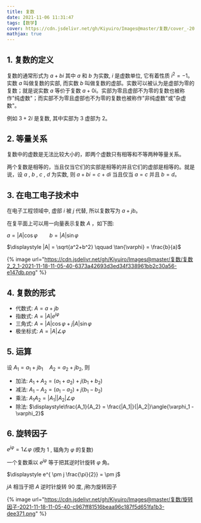 ```yaml
---
title: 复数
date: 2021-11-06 11:31:47
tags: [数学]
cover: https://cdn.jsdelivr.net/gh/Kiyuiro/Images@master/复数/cover_-2021-11-18-11-05-40-f09d623785d6edb9ec7f29a4d4165bed-21a183.png
mathjax: true
---
```


## 1. 复数的定义

复数的通常形式为 $a + bi$ 其中 $a$ 和 $b$ 为实数, $i$ 是虚数单位, 它有着性质 $i^{2}=-1$。实数 $a$ 叫做复数的实部, 而实数 $b$ 叫做复数的虚部。实数可以被认为是虚部为零的复数；就是说实数 $a$ 等价于复数 $a+0i$。实部为零且虚部不为零的复数也被称作"纯虚数"；而实部不为零且虚部也不为零的复数也被称作"非纯虚数"或"杂虚数"。

例如 $3+2i$ 是复数, 其中实部为 $3$ 虚部为 $2$。

## 2. 等量关系
复数中的虚数是无法比较大小的，即两个虚数只有相等和不等两种等量关系。

两个复数是相等的，当且仅当它们的实部是相等的并且它们的虚部是相等的。就是说，设 $a$ , $b$ , $c$ , $d$ 为实数, 则 $a+bi=c+di$ 当且仅当 $a=c$ 并且 $b = d$。

## 3. 在电工电子技术中
在电子工程领域中, 虚部 $i$ 被 $j$ 代替, 所以复数写为 $a+jb$。

在复平面上可以用一向量表示复数 $A$ ，如下图:

$\displaystyle a = |A|\cos{\varphi} \qquad b = |A|\sin{\varphi}$

$\displaystyle |A| = \sqrt{a^2+b^2} \qquad \tan{\varphi} = \frac{b}{a}$

{%  image
url="https://cdn.jsdelivr.net/gh/Kiyuiro/Images@master/复数/复数2_2_1-2021-11-18-11-05-40-6373a42693d3ed34f338961bb2c30a56-e147db.png"
%}

## 4. 复数的形式

* 代数式: $\displaystyle A=a+jb$
* 指数式: $\displaystyle A=|A|e^{j\varphi}$
* 三角式: $\displaystyle A=|A|\cos{\varphi} + j|A|\sin{\varphi}$
* 极坐标式: $\displaystyle A=|A|\angle{\varphi}$


## 5. 运算
设 $\displaystyle A_{1} = a_{1}+jb_{1} \quad A_2=a_2+jb_2$, 则

* 加法: $\displaystyle A_{1} + A_2 = (a_1 + a_2)+j(b_1 + b_2)$
* 减法: $\displaystyle A_{1} - A_2 = (a_1 - a_2)+j(b_1 - b_2)$
* 乘法: $\displaystyle A_1A_2 = |A_1||A_2|\angle \varphi$
* 除法: $\displaystyle\frac{A_1}{A_2} = \frac{|A_1|}{|A_2|}\angle{\varphi_1 - \varphi_2}$
  

## 6. 旋转因子
$\displaystyle e^{j\varphi} = 1\angle\varphi$ (模为 $1$ , 辐角为 $\varphi$ 的复数)

一个复数乘以 $e^{j\varphi}$ 等于把其逆时针旋转 $\varphi$ 角。

$\displaystyle e^{ \pm j \frac{\pi}{2}} = \pm j$

$jA$ 相当于把 $A$ 逆时针旋转 $90$ 度, $j$称为旋转因子

{%  image
    url="https://cdn.jsdelivr.net/gh/Kiyuiro/Images@master/复数/旋转因子-2021-11-18-11-05-40-c967ff81516beaa96c187f5d651fa1b3-dee371.png"
%}